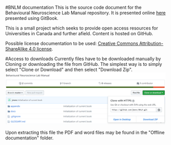 #BNLM documentation
This is the source code document for the Behavioural Neuroscience Lab Manual repository. It is presented online  [here](https://behavioural-neuroscience-uofc.gitbook.io/lab-manual) presented using GitBook.

This is a small project which seeks to provide open access resources for Universities in Canada and further afield. Content is hosted on GitHub.

Possible license documentation to be used:
[Creative Commons Attribution-ShareAlike 4.0 license](http://creativecommons.org/licenses/by-sa/4.0/).

#Access to downloads
Currently files have to be downloaded manually by Cloning or downloading the file from GitHub.
The simplest way is to simply select "Clone or Download" and then select "Download Zip".
![download button](img/download.png)

 Upon extracting this file the PDF and word files may be found in the "Offline documentation" folder.
